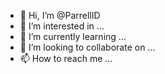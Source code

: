 - 👋 Hi, I’m @ParrellID
- 👀 I’m interested in ...
- 🌱 I’m currently learning ...
- 💞️ I’m looking to collaborate on ...
- 📫 How to reach me ...

<!---
ParrellID/ParrellID is a ✨ special ✨ repository because its `README.md` (this file) appears on your GitHub profile.
You can click the Preview link to take a look at your changes.
--->
